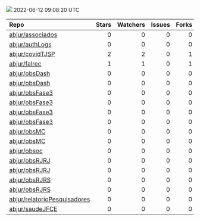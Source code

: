 ![](https://github.com/abjur/abjStatus/workflows/Render%20Status/badge.svg)
2022-06-12 09:08:20 UTC

| Repo                                                                            |  Stars|  Watchers|  Issues|  Forks| Status                                                                                                                                                          | Commit                                                                                                                                                                        |
|:--------------------------------------------------------------------------------|------:|---------:|-------:|------:|:----------------------------------------------------------------------------------------------------------------------------------------------------------------|:------------------------------------------------------------------------------------------------------------------------------------------------------------------------------|
| [abjur/associados](https://github.com/abjur/associados)                         |      0|         0|       0|      0| [![](https://github.com/abjur/associados/workflows/deploy/badge.svg)](https://github.com/abjur/associados/actions/runs/1989734689)                              | <a href="https://github.com/abjur/associados/commit/d136b44890fe809559c8cb45f4cfc69db8b1ec50" title="Merge pull request #1 from abjur/levantamentos">d136b4</a>               |
| [abjur/authLogs](https://github.com/abjur/authLogs)                             |      0|         0|       0|      0| [![](https://github.com/abjur/authLogs/workflows/update/badge.svg)](https://github.com/abjur/authLogs/actions/runs/2482025397)                                  | <a href="https://github.com/abjur/authLogs/commit/e0c47f16c6e80a8ddc0a4dfbec80f3e2f8fca3f2" title="Update data">e0c47f</a>                                                    |
| [abjur/covidTJSP](https://github.com/abjur/covidTJSP)                           |      2|         2|       0|      1| [![](https://github.com/abjur/covidTJSP/workflows/update-data/badge.svg)](https://github.com/abjur/covidTJSP/actions/runs/2482484774)                           | <a href="https://github.com/abjur/covidTJSP/commit/40f943305ad184fc89ad6e6486d9dddd9bdeb6e8" title="Update data">40f943</a>                                                   |
| [abjur/falrec](https://github.com/abjur/falrec)                                 |      1|         1|       0|      1| [![](https://github.com/abjur/falrec/workflows/update-data/badge.svg)](https://github.com/abjur/falrec/actions/runs/2482492158)                                 | <a href="https://github.com/abjur/falrec/commit/e17ccdcf54271f35eb47ce67abed7bc593752c6d" title="Update data">e17ccd</a>                                                      |
| [abjur/obsDash](https://github.com/abjur/obsDash)                               |      0|         0|       0|      0| [![](https://github.com/abjur/obsDash/workflows/deploy-app/badge.svg)](https://github.com/abjur/obsDash/actions/runs/2448882626)                                | <a href="https://github.com/abjur/obsDash/commit/045db8dd61387aed6378b51345af9836f20d9dfe" title="atualiza dados">045db8</a>                                                  |
| [abjur/obsDash](https://github.com/abjur/obsDash)                               |      0|         0|       0|      0| [![](https://github.com/abjur/obsDash/workflows/deploy-app/badge.svg)](https://github.com/abjur/obsDash/actions/runs/2054787464)                                | <a href="https://github.com/abjur/obsDash/commit/8617e11ecf2742d7a92bcb480f540a989251ef9b" title="testando tirar o markdown daqui">8617e1</a>                                 |
| [abjur/obsFase3](https://github.com/abjur/obsFase3)                             |      0|         0|       0|      0| [![](https://github.com/abjur/obsFase3/workflows/app/badge.svg)](https://github.com/abjur/obsFase3/actions/runs/2186616925)                                     | <a href="https://github.com/abjur/obsFase3/commit/0b798c4ccec3181ea9825f09304e234e87d06302" title="malformed gh action">0b798c</a>                                            |
| [abjur/obsFase3](https://github.com/abjur/obsFase3)                             |      0|         0|       0|      0| [![](https://github.com/abjur/obsFase3/workflows/update-data/badge.svg)](https://github.com/abjur/obsFase3/actions/runs/2482218380)                             | <a href="https://github.com/abjur/obsFase3/commit/9d540cc733084e42832918edc8c35716d2e0bf85" title="Update data">9d540c</a>                                                    |
| [abjur/obsFase3](https://github.com/abjur/obsFase3)                             |      0|         0|       0|      0| [![](https://github.com/abjur/obsFase3/workflows/report/badge.svg)](https://github.com/abjur/obsFase3/actions/runs/2340108973)                                  | <a href="https://github.com/abjur/obsFase3/commit/9d540cc733084e42832918edc8c35716d2e0bf85" title="Update data">9d540c</a>                                                    |
| [abjur/obsFase3](https://github.com/abjur/obsFase3)                             |      0|         0|       0|      0| [![](https://github.com/abjur/obsFase3/workflows/site/badge.svg)](https://github.com/abjur/obsFase3/actions/runs/2340253444)                                    | <a href="https://github.com/abjur/obsFase3/commit/9d540cc733084e42832918edc8c35716d2e0bf85" title="Update data">9d540c</a>                                                    |
| [abjur/obsMC](https://github.com/abjur/obsMC)                                   |      0|         0|       0|      0| [![](https://github.com/abjur/obsMC/workflows/deploy/badge.svg)](https://github.com/abjur/obsMC/actions/runs/2105910406)                                        | <a href="https://github.com/abjur/obsMC/commit/da786b178045cb89988a0425b75519e048d72b0a" title="scripts para adicionar PDF">da786b</a>                                        |
| [abjur/obsMC](https://github.com/abjur/obsMC)                                   |      0|         0|       0|      0| [![](https://github.com/abjur/obsMC/workflows/update-data/badge.svg)](https://github.com/abjur/obsMC/actions/runs/2419437223)                                   | <a href="https://github.com/abjur/obsMC/commit/2fd9e4a6c800d3a397c8e6c8b197490fbffbdf73" title="Update data">2fd9e4</a>                                                       |
| [abjur/obsoc](https://github.com/abjur/obsoc)                                   |      0|         0|       0|      0| [![](https://github.com/abjur/obsoc/workflows/deploy/badge.svg)](https://github.com/abjur/obsoc/actions/runs/1900660306)                                        | <a href="https://github.com/abjur/obsoc/commit/f54f9255a787c225ef2fdbc1afc5ed98b98690aa" title="ajustes no update-data">f54f92</a>                                            |
| [abjur/obsRJRJ](https://github.com/abjur/obsRJRJ)                               |      0|         0|       0|      0| [![](https://github.com/abjur/obsRJRJ/workflows/app/badge.svg)](https://github.com/abjur/obsRJRJ/actions/runs/2379732855)                                       | <a href="https://github.com/abjur/obsRJRJ/commit/da33f868cf3ec28584d66a1df99a3cd7d570e1e6" title="resolve actions com o glossario errado">da33f8</a>                          |
| [abjur/obsRJRJ](https://github.com/abjur/obsRJRJ)                               |      0|         0|       0|      0| [![](https://github.com/abjur/obsRJRJ/workflows/update-data/badge.svg)](https://github.com/abjur/obsRJRJ/actions/runs/2482785805)                               | <a href="https://github.com/abjur/obsRJRJ/commit/d907c0cceab5c5e0c933739235316d118e6a0f9b" title="inclui fluxo de actions novo e verifica o funcionamento do tidy">d907c0</a> |
| [abjur/obsRJRS](https://github.com/abjur/obsRJRS)                               |      0|         0|       0|      0| [![](https://github.com/abjur/obsRJRS/workflows/app/badge.svg)](https://github.com/abjur/obsRJRS/actions/runs/2455247164)                                       | <a href="https://github.com/abjur/obsRJRS/commit/eaf476567558d95ba75d3d3b647e014ddf7ed590" title="Update app.yaml">eaf476</a>                                                 |
| [abjur/obsRJRS](https://github.com/abjur/obsRJRS)                               |      0|         0|       0|      0| [![](https://github.com/abjur/obsRJRS/workflows/site/badge.svg)](https://github.com/abjur/obsRJRS/actions/runs/2258181602)                                      | <a href="https://github.com/abjur/obsRJRS/commit/b47e69ad51bde0fe329b0d9281c2f0205d20908b" title="faltou a parte de copiar a pasta">b47e69</a>                                |
| [abjur/relatorioPesquisadores](https://github.com/abjur/relatorioPesquisadores) |      0|         0|       0|      0| [![](https://github.com/abjur/relatorioPesquisadores/workflows/update-data/badge.svg)](https://github.com/abjur/relatorioPesquisadores/actions/runs/2446462812) | <a href="https://github.com/abjur/relatorioPesquisadores/commit/72b787da0885c6b0f1b5f7643e59cb1a69959c49" title="Update data">72b787</a>                                      |
| [abjur/saudeJFCE](https://github.com/abjur/saudeJFCE)                           |      0|         0|       0|      0| [![](https://github.com/abjur/saudeJFCE/workflows/deploy/badge.svg)](https://github.com/abjur/saudeJFCE/actions/runs/2463494731)                                | <a href="https://github.com/abjur/saudeJFCE/commit/2c84413da1d197f06c9b310ded83d999cbe0b1e1" title="att em alguns plots">2c8441</a>                                           |


